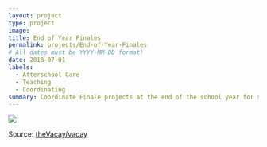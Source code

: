 ```yaml
---
layout: project
type: project
image: 
title: End of Year Finales
permalink: projects/End-of-Year-Finales
# All dates must be YYYY-MM-DD format!
date: 2018-07-01
labels:
  - Afterschool Care
  - Teaching
  - Coordinating
summary: Coordinate Finale projects at the end of the school year for students as an Aplus Leader every May from 2014 - 2017.
---
```


<img class="ui medium right floated rounded image" src="../images/Pearl-City-Elementary.png">


Source: <a href="https://github.com/theVacay/vacay"><i class="large github icon"></i>theVacay/vacay</a>
